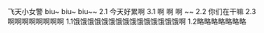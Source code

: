 飞天小女警 biu~ biu~ biu~~
2.1 今天好累啊
3.1 啊 啊 啊 ~~
2.2 你们在干嘛
2.3 啊啊啊啊啊啊啊啊
1.1饿饿饿饿饿饿饿饿饿饿饿饿饿饿饿啊
1.2略略略略略略略


